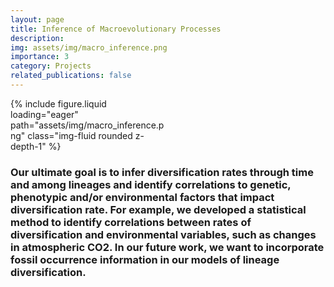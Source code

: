 ```yaml
---
layout: page
title: Inference of Macroevolutionary Processes
description:
img: assets/img/macro_inference.png
importance: 3
category: Projects
related_publications: false
---
```


<div class="container">
  <div class="row">
    <div style="width: 250px">
        {% include figure.liquid loading="eager" path="assets/img/macro_inference.png" class="img-fluid rounded z-depth-1" %}
    </div>
    <div class="col-sm">
      <h3>
      Our ultimate goal is to infer diversification rates through time and among lineages and identify correlations to genetic, phenotypic and/or environmental factors that impact diversification rate.
      For example, we developed a statistical method to identify correlations between rates of diversification and environmental variables, such as changes in atmospheric CO2.
      In our future work, we want to incorporate fossil occurrence information in our models of lineage diversification.
      </h3>
    </div>
  </div>
</div>
